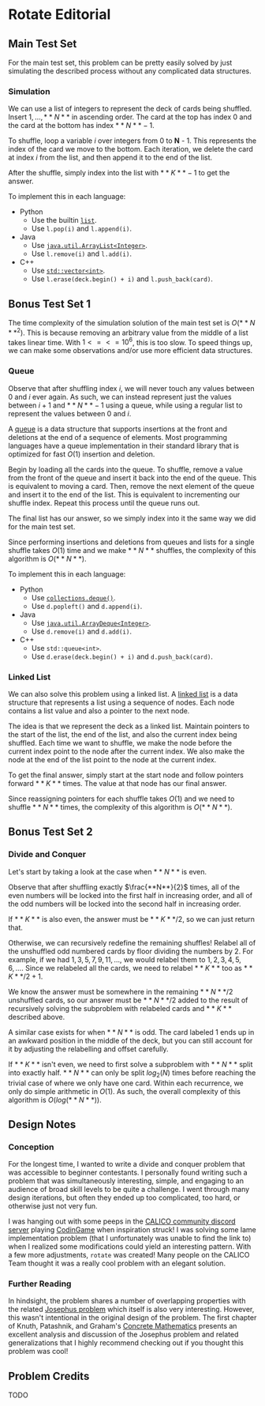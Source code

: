 # Rotate Editorial

## Main Test Set

For the main test set, this problem can be pretty easily solved by just simulating the described process without any complicated data structures.

### Simulation

We can use a list of integers to represent the deck of cards being shuffled. Insert $1, \ldots, **N**$ in ascending order. The card at the top has index 0 and the card at the bottom has index $**N** - 1$.

To shuffle, loop a variable $i$ over integers from 0 to **N** - 1. This represents the index of the card we move to the bottom. Each iteration, we delete the card at index $i$ from the list, and then append it to the end of the list.

After the shuffle, simply index into the list with $**K** - 1$ to get the answer.

To implement this in each language:
- Python
    - Use the builtin [`list`](https://docs.python.org/3/library/stdtypes.html#typesseq-list).
    - Use `l.pop(i)` and `l.append(i)`.
- Java
    - Use [`java.util.ArrayList<Integer>`](https://docs.oracle.com/en/java/javase/11/docs/api/java.base/java/util/ArrayList.html).
    - Use `l.remove(i)` and `l.add(i)`.
- C++
    - Use [`std::vector<int>`](https://en.cppreference.com/w/cpp/container/vector).
    - Use `l.erase(deck.begin() + i)` and `l.push_back(card)`.

## Bonus Test Set 1

The time complexity of the simulation solution of the main test set is $O(**N**^2)$. This is because removing an arbitrary value from the middle of a list takes linear time. With $1 <= <= 10^6$, this is too slow. To speed things up, we can make some observations and/or use more efficient data structures.

### Queue

Observe that after shuffling index $i$, we will never touch any values between $0$ and $i$ ever again. As such, we can instead represent just the values between $i + 1$ and $**N** - 1$ using a queue, while using a regular list to represent the values between $0$ and $i$.

A [queue](https://en.wikipedia.org/wiki/Queue_(abstract_data_type)) is a data structure that supports insertions at the front and deletions at the end of a sequence of elements. Most programming languages have a queue implementation in their standard library that is optimized for fast $O(1)$ insertion and deletion.

Begin by loading all the cards into the queue. To shuffle, remove a value from the front of the queue and insert it back into the end of the queue. This is equivalent to moving a card. Then, remove the next element of the queue and insert it to the end of the list. This is equivalent to incrementing our shuffle index. Repeat this process until the queue runs out.

The final list has our answer, so we simply index into it the same way we did for the main test set.

Since performing insertions and deletions from queues and lists for a single shuffle takes $O(1)$ time and we make $**N**$ shuffles, the complexity of this algorithm is $O(**N**)$.

To implement this in each language:
- Python
    - Use [`collections.deque()`](https://docs.python.org/3/library/collections.html#collections.deque).
    - Use `d.popleft()` and `d.append(i)`.
- Java
    - Use [`java.util.ArrayDeque<Integer>`](https://docs.oracle.com/en/java/javase/11/docs/api/java.base/java/util/ArrayDeque.html).
    - Use `d.remove(i)` and `d.add(i)`.
- C++
    - Use `std::queue<int>`.
    - Use `d.erase(deck.begin() + i)` and `d.push_back(card)`.

### Linked List

We can also solve this problem using a linked list. A [linked list](https://en.wikipedia.org/wiki/Linked_list) is a data structure that represents a list using a sequence of nodes. Each node contains a list value and also a pointer to the next node.

The idea is that we represent the deck as a linked list. Maintain pointers to the start of the list, the end of the list, and also the current index being shuffled. Each time we want to shuffle, we make the node before the current index point to the node after the current index. We also make the node at the end of the list point to the node at the current index.

To get the final answer, simply start at the start node and follow pointers forward $**K**$ times. The value at that node has our final answer.

Since reassigning pointers for each shuffle takes $O(1)$ and we need to shuffle $**N**$ times, the complexity of this algorithm is $O(**N**)$.

## Bonus Test Set 2

### Divide and Conquer

Let's start by taking a look at the case when $**N**$ is even.

Observe that after shuffling exactly $\frac{**N**}{2}$ times, all of the even numbers will be locked into the first half in increasing order, and all of the odd numbers will be locked into the second half in increasing order.

If $**K**$ is also even, the answer must be $**K** / 2$, so we can just return that.

Otherwise, we can recursively redefine the remaining shuffles! Relabel all of the unshuffled odd numbered cards by floor dividing the numbers by 2. For example, if we had $1, 3, 5, 7, 9, 11, \ldots$, we would relabel them to $1, 2, 3, 4, 5, 6, \ldots$. Since we relabeled all the cards, we need to relabel $**K**$ too as $**K** / 2 + 1$.

We know the answer must be somewhere in the remaining $**N** / 2$ unshuffled cards, so our answer must be $**N** / 2$ added to the result of recursively solving the subproblem with relabeled cards and $**K**$ described above.

A similar case exists for when $**N**$ is odd. The card labeled $1$ ends up in an awkward position in the middle of the deck, but you can still account for it by adjusting the relabelling and offset carefully.

If $**K**$ isn't even, we need to first solve a subproblem with $**N**$ split into exactly half. $**N**$ can only be split $log_2(N)$ times before reaching the trivial case of where we only have one card. Within each recurrence, we only do simple arithmetic in $O(1)$. As such, the overall complexity of this algorithm is $O(log(**N**))$.

## Design Notes

### Conception

For the longest time, I wanted to write a divide and conquer problem that was accessible to beginner contestants. I personally found writing such a problem that was simultaneously interesting, simple, and engaging to an audience of broad skill levels to be quite a challenge. I went through many design iterations, but often they ended up too complicated, too hard, or otherwise just not very fun.

I was hanging out with some peeps in the [CALICO community discord server](https://calico.cs.berkeley.edu/discord) playing [CodinGame](https://www.codingame.com) when inspiration struck! I was solving some lame implementation problem (that I unfortunately was unable to find the link to) when I realized some modifications could yield an interesting pattern. With a few more adjustments, `rotate` was created! Many people on the CALICO Team thought it was a really cool problem with an elegant solution.

### Further Reading

In hindsight, the problem shares a number of overlapping properties with the related [Josephus problem](https://en.wikipedia.org/wiki/Josephus_problem) which itself is also very interesting. However, this wasn't intentional in the original design of the problem. The first chapter of Knuth, Patashnik, and Graham's [Concrete Mathematics](https://doc.lagout.org/science/0_Computer%20Science/3_Theory/Mathematics/Concreate%20Mathematics.pdf) presents an excellent analysis and discussion of the Josephus problem and related generalizations that I highly recommend checking out if you thought this problem was cool!

## Problem Credits

TODO
